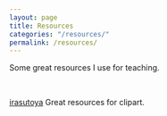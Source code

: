```yaml
---
layout: page
title: Resources
categories: "/resources/"
permalink: /resources/
---
```


Some great resources I use for teaching.

<br>

[irasutoya](https://www.irasutoya.com/)
Great resources for clipart.